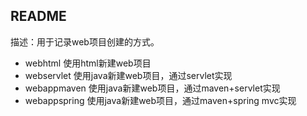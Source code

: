 
## README

描述：用于记录web项目创建的方式。

* webhtml  使用html新建web项目
* webservlet  使用java新建web项目，通过servlet实现
* webappmaven  使用java新建web项目，通过maven+servlet实现
* webappspring  使用java新建web项目，通过maven+spring mvc实现
